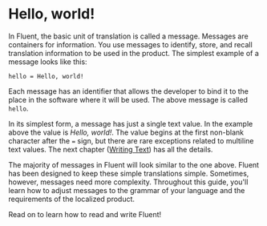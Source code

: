 # Hello, world!

In Fluent, the basic unit of translation is called a message. Messages are
containers for information. You use messages to identify, store, and recall
translation information to be used in the product. The simplest example of a
message looks like this:

```
hello = Hello, world!
```

Each message has an identifier that allows the developer to bind it to the place
in the software where it will be used. The above message is called `hello`.

In its simplest form, a message has just a single text value. In the example
above the value is *Hello, world!*. The value begins at the first non-blank
character after the `=` sign, but there are rare exceptions related to
multiline text values. The next chapter ([Writing Text](text.html)) has all
the details.

The majority of messages in Fluent will look similar to the one above. Fluent
has been designed to keep these simple translations simple. Sometimes,
however, messages need more complexity. Throughout this guide, you'll learn
how to adjust messages to the grammar of your language and the requirements
of the localized product.

Read on to learn how to read and write Fluent!
